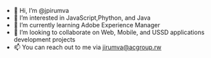 - 👋 Hi, I’m @jpirumva
- 👀 I’m interested in JavaScript,Phython, and Java
- 🌱 I’m currently learning Adobe Experience Manager
- 💞️ I’m looking to collaborate on Web, Mobile, and USSD applications development projects
- 📫 You can reach out to me via jirumva@acgroup.rw

<!---
jpirumvaa/jpirumvaa is a ✨ special ✨ repository because its `README.md` (this file) appears on your GitHub profile.
You can click the Preview link to take a look at your changes.
--->
